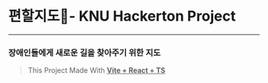 # 편할지도📍- KNU Hackerton Project
***
### 장애인들에게 새로운 길을 찾아주기 위한 지도
> This Project Made With <u>**Vite + React + TS**</u>
